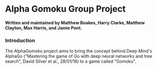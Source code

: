 # Alpha Gomoku Group Project
#### Written and maintained by Matthew Boakes, Harry Clarke, Matthew Clayton, Max Harris, and Jamie Pont.

### Introduction

The AlphaGomoku project aims to bring the concept behind Deep Mind's AlphaGo ("Mastering the game of Go with deep neural networks and tree search", David Silver et al., 28/01/16) to a game called "Gomoku".


